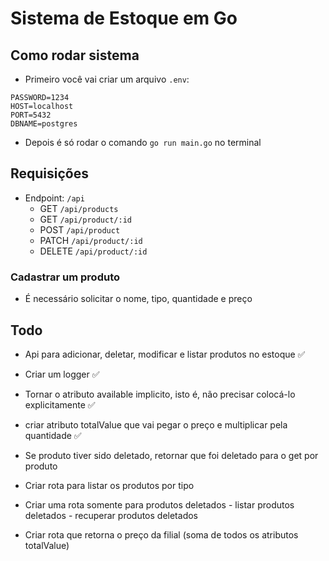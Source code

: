 # Sistema de Estoque em Go

## Como rodar sistema
- Primeiro você vai criar um arquivo `.env`:
```
PASSWORD=1234
HOST=localhost
PORT=5432
DBNAME=postgres
```
- Depois é só rodar o comando `go run main.go` no terminal

## Requisições
- Endpoint: `/api`
    - GET `/api/products`
    - GET `/api/product/:id`
    - POST `/api/product`
    - PATCH `/api/product/:id`
    - DELETE `/api/product/:id`

### Cadastrar um produto
- É necessário solicitar o nome, tipo, quantidade e preço      

## Todo
- Api para adicionar, deletar, modificar e listar produtos no estoque ✅

- Criar um logger ✅

- Tornar o atributo available implicito, isto é, não precisar colocá-lo explicitamente ✅

- criar atributo totalValue que vai pegar o preço e multiplicar pela quantidade ✅

- Se produto tiver sido deletado, retornar que foi deletado para o get por produto

- Criar rota para listar os produtos por tipo

- Criar uma rota somente para produtos deletados
        - listar produtos deletados
        - recuperar produtos deletados

- Criar rota que retorna o preço da filial (soma de todos os atributos totalValue)